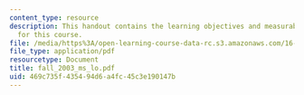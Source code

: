```yaml
---
content_type: resource
description: This handout contains the learning objectives and measurable outcomes
  for this course.
file: /media/https%3A/open-learning-course-data-rc.s3.amazonaws.com/16-01-unified-engineering-i-ii-iii-iv-fall-2005-spring-2006/469c735f435494d6a4fc45c3e190147b_fall_2003_ms_lo.pdf
file_type: application/pdf
resourcetype: Document
title: fall_2003_ms_lo.pdf
uid: 469c735f-4354-94d6-a4fc-45c3e190147b
---
```

